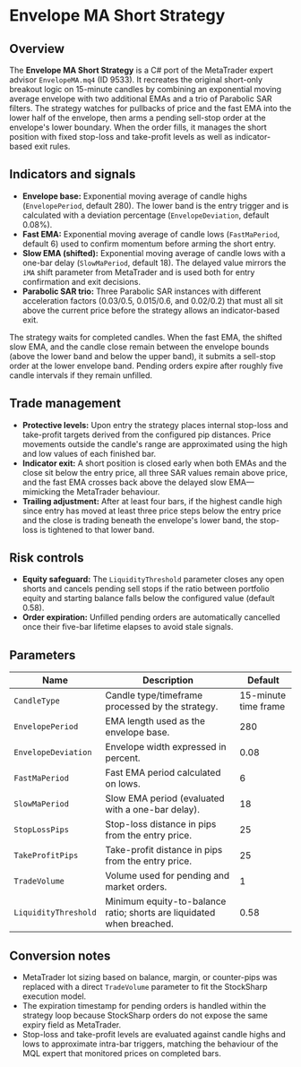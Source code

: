 # Envelope MA Short Strategy

## Overview
The **Envelope MA Short Strategy** is a C# port of the MetaTrader expert advisor `EnvelopeMA.mq4` (ID 9533). It recreates the original short-only breakout logic on 15-minute candles by combining an exponential moving average envelope with two additional EMAs and a trio of Parabolic SAR filters. The strategy watches for pullbacks of price and the fast EMA into the lower half of the envelope, then arms a pending sell-stop order at the envelope's lower boundary. When the order fills, it manages the short position with fixed stop-loss and take-profit levels as well as indicator-based exit rules.

## Indicators and signals
- **Envelope base:** Exponential moving average of candle highs (`EnvelopePeriod`, default 280). The lower band is the entry trigger and is calculated with a deviation percentage (`EnvelopeDeviation`, default 0.08%).
- **Fast EMA:** Exponential moving average of candle lows (`FastMaPeriod`, default 6) used to confirm momentum before arming the short entry.
- **Slow EMA (shifted):** Exponential moving average of candle lows with a one-bar delay (`SlowMaPeriod`, default 18). The delayed value mirrors the `iMA` shift parameter from MetaTrader and is used both for entry confirmation and exit decisions.
- **Parabolic SAR trio:** Three Parabolic SAR instances with different acceleration factors (0.03/0.5, 0.015/0.6, and 0.02/0.2) that must all sit above the current price before the strategy allows an indicator-based exit.

The strategy waits for completed candles. When the fast EMA, the shifted slow EMA, and the candle close remain between the envelope bounds (above the lower band and below the upper band), it submits a sell-stop order at the lower envelope band. Pending orders expire after roughly five candle intervals if they remain unfilled.

## Trade management
- **Protective levels:** Upon entry the strategy places internal stop-loss and take-profit targets derived from the configured pip distances. Price movements outside the candle's range are approximated using the high and low values of each finished bar.
- **Indicator exit:** A short position is closed early when both EMAs and the close sit below the entry price, all three SAR values remain above price, and the fast EMA crosses back above the delayed slow EMA—mimicking the MetaTrader behaviour.
- **Trailing adjustment:** After at least four bars, if the highest candle high since entry has moved at least three price steps below the entry price and the close is trading beneath the envelope's lower band, the stop-loss is tightened to that lower band.

## Risk controls
- **Equity safeguard:** The `LiquidityThreshold` parameter closes any open shorts and cancels pending sell stops if the ratio between portfolio equity and starting balance falls below the configured value (default 0.58).
- **Order expiration:** Unfilled pending orders are automatically cancelled once their five-bar lifetime elapses to avoid stale signals.

## Parameters
| Name | Description | Default |
| --- | --- | --- |
| `CandleType` | Candle type/timeframe processed by the strategy. | 15-minute time frame |
| `EnvelopePeriod` | EMA length used as the envelope base. | 280 |
| `EnvelopeDeviation` | Envelope width expressed in percent. | 0.08 |
| `FastMaPeriod` | Fast EMA period calculated on lows. | 6 |
| `SlowMaPeriod` | Slow EMA period (evaluated with a one-bar delay). | 18 |
| `StopLossPips` | Stop-loss distance in pips from the entry price. | 25 |
| `TakeProfitPips` | Take-profit distance in pips from the entry price. | 25 |
| `TradeVolume` | Volume used for pending and market orders. | 1 |
| `LiquidityThreshold` | Minimum equity-to-balance ratio; shorts are liquidated when breached. | 0.58 |

## Conversion notes
- MetaTrader lot sizing based on balance, margin, or counter-pips was replaced with a direct `TradeVolume` parameter to fit the StockSharp execution model.
- The expiration timestamp for pending orders is handled within the strategy loop because StockSharp orders do not expose the same expiry field as MetaTrader.
- Stop-loss and take-profit levels are evaluated against candle highs and lows to approximate intra-bar triggers, matching the behaviour of the MQL expert that monitored prices on completed bars.
